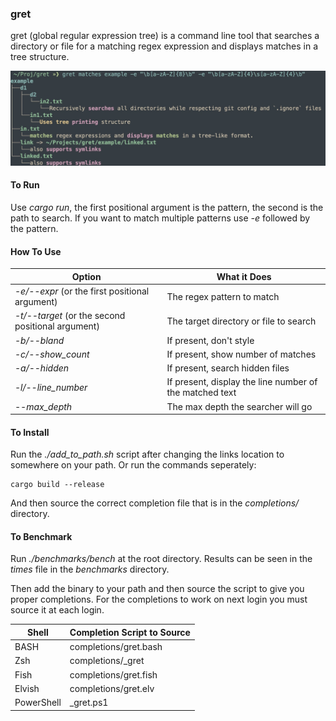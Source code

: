 ### gret

gret (global regular expression tree) is a command
line tool that searches a directory or file
for a matching regex expression and displays
matches in a tree structure.

![alt text](./images/example.jpg)

#### To Run
Use *cargo run*, the first positional argument
is the pattern, the second is the path to search. If
you want to match multiple patterns use *-e* followed
by the pattern.

#### How To Use
| Option |  What it Does |
|----| ---|
| *-e/--expr* (or the first positional argument) | The regex pattern to match |
| *-t/--target* (or the second positional argument) | The target directory or file to search |
| *-b/--bland* | If present, don't style|
| *-c/--show_count* | If present, show number of matches |
| *-a/--hidden* | If present, search hidden files |
| *-l/--line_number* |If present, display the line number of the matched text|
| *--max_depth* | The max depth the searcher will go |

#### To Install
Run the *./add_to_path.sh* script after changing the
links location to somewhere on your path. Or run
the commands seperately:
```
cargo build --release
```
And then source the correct completion file that is in the
*completions/* directory.

#### To Benchmark
Run *./benchmarks/bench* at the root directory. Results can be seen in the
*times* file in the *benchmarks* directory.

Then add the binary to your path and then source the
script to give you proper completions. For the completions
to work on next login you must source it at each login.

| Shell |Completion Script to Source |
|----| ---|
|BASH       |completions/gret.bash|
|Zsh        | completions/_gret|
|Fish       | completions/gret.fish|
|Elvish     |completions/gret.elv|
|PowerShell | _gret.ps1|

